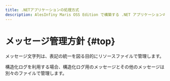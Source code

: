 ```yaml
---
title: .NETアプリケーションの処理方式
description: AlesInfiny Maris OSS Edition で構築する .NET アプリケーションの共通的な処理方式を解説します。
---
```


# メッセージ管理方針 {#top}

メッセージ文字列は、表記の統一を図る目的にリソースファイルで管理します。

構造化ログを利用する場合、構造化ログ用のメッセージとその他のメッセージは別々のファイルで管理します。
